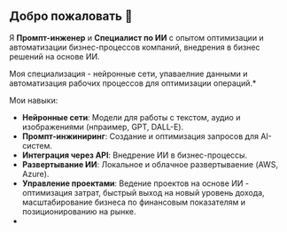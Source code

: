 ## Добро пожаловать 👋

Я **Промпт-инженер** и **Специалист по ИИ** с опытом оптимизации и автоматизации бизнес-процессов компаний, внедрения в бизнес решений на основе ИИ.

Моя специализация - нейронные сети, упаваелние данными и автоматизация рабочих процессов для оптимизации операций.*

Мои навыки:
- **Нейронные сети**: Модели для работы с текстом, аудио и изображениями (нпраимер, GPT, DALL-E).
- **Промпт-инжиниринг**: Создание и оптимизация запросов для AI-систем.
- **Интеграция через API**: Внедрение ИИ в бизнес-процессы.
- **Развертывание ИИ**: Локальное и облачное развертываение (AWS, Azure).
- **Управление проектами**: Ведение проектов на основе ИИ - оптимизация затрат, быстрый выход на новый уровень дохода, масштабирование бизнеса по финансовым показателям и позиционированию на рынке.
- 
